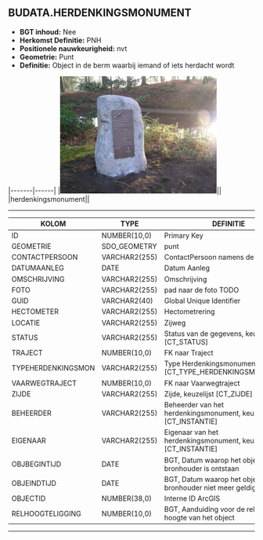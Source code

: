 ﻿## BUDATA.HERDENKINGSMONUMENT


* __BGT inhoud:__ Nee
* __Herkomst Definitie:__ PNH
* __Positionele nauwkeurigheid:__ nvt
* __Geometrie:__ Punt
* __Definitie:__ Object in de berm waarbij iemand of iets herdacht wordt

|-------|------|
|![herdenkingsmonument](herdenkingsmonument.png)||
|herdenkingsmonument||

***

|KOLOM                           	|TYPE          	|DEFINITIE|
|------                          	|----          	|-----    |
|ID                              	|NUMBER(10,0)  	|Primary Key|
|GEOMETRIE                       	|SDO_GEOMETRY  	|punt|
|CONTACTPERSOON                  	|VARCHAR2(255) 	|ContactPersoon namens de herdenkers|
|DATUMAANLEG                     	|DATE          	|Datum Aanleg|
|OMSCHRIJVING                    	|VARCHAR2(255) 	|Omschrijving|
|FOTO                            	|VARCHAR2(255) 	|pad naar de foto TODO|
|GUID                            	|VARCHAR2(40)  	|Global Unique Identifier|
|HECTOMETER                      	|VARCHAR2(255) 	|Hectometrering|
|LOCATIE                         	|VARCHAR2(255) 	|Zijweg|
|STATUS                          	|VARCHAR2(255) 	|Status van de gegevens, keuzelijst [CT_STATUS]|
|TRAJECT                         	|NUMBER(10,0)  	|FK naar Traject|
|TYPEHERDENKINGSMON              	|VARCHAR2(255)  |Type Herdenkingsmonument, keuzelijst [CT_TYPE_HERDENKINGSMONUMENT]|
|VAARWEGTRAJECT                  	|NUMBER(10,0)  	|FK naar Vaarwegtraject|
|ZIJDE                           	|VARCHAR2(255) 	|Zijde, keuzelijst [CT_ZIJDE]|
|BEHEERDER                       	|VARCHAR2(255) 	|Beheerder van het herdenkingsmonument, keuzelijst [CT_INSTANTIE]|
|EIGENAAR                        	|VARCHAR2(255) 	|Eigenaar van het herdenkingsmonument, keuzelijst [CT_INSTANTIE]|
|OBJBEGINTIJD                    	|DATE          	|BGT, Datum waarop het object bij de bronhouder is ontstaan|
|OBJEINDTIJD                     	|DATE          	|BGT, Datum waarop het object bij de bronhouder niet meer geldig is|
|OBJECTID                        	|NUMBER(38,0)   |Interne ID ArcGIS|
|RELHOOGTELIGGING                	|NUMBER(10,0)  	|BGT, Aanduiding voor de relatieve hoogte van het object|

***
